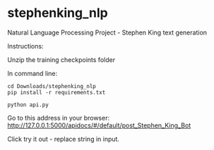 # stephenking_nlp
Natural Language Processing Project - Stephen King text generation

Instructions:

Unzip the training checkpoints folder

In command line:

```
cd Downloads/stephenking_nlp
pip install -r requirements.txt

python api.py
```


Go to this address in your browser: http://127.0.0.1:5000/apidocs/#/default/post_Stephen_King_Bot

Click try it out - replace string in input.
